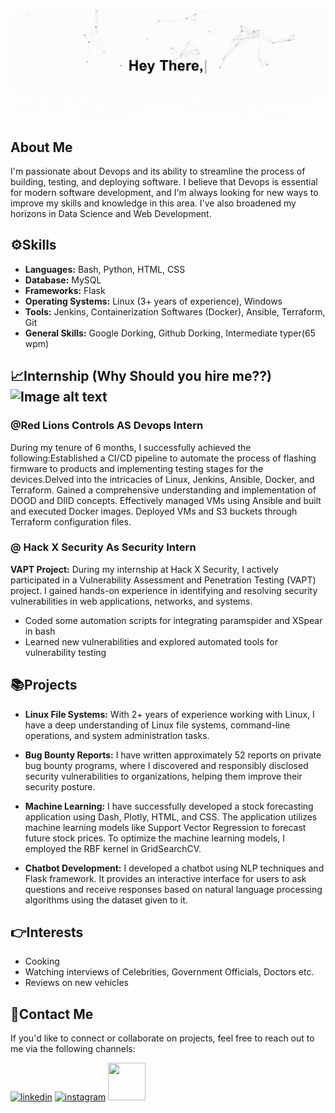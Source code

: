 <p align="center"><img src="https://github.com/JestinGigi/JestinGigi/blob/main/about_me.gif" alt="My Intro"></p>

## About Me
I'm passionate about Devops and its ability to streamline the process of building, testing, and deploying software. I believe that Devops is essential for modern software development, and I'm always looking for new ways to improve my skills and knowledge in this area. I've also broadened my horizons in Data Science and Web Development.

## ⚙️Skills
- **Languages:** Bash, Python, HTML, CSS
- **Database:** MySQL
- **Frameworks:** Flask
- **Operating Systems:** Linux (3+ years of experience), Windows
- **Tools:** Jenkins, Containerization Softwares (Docker), Ansible, Terraform, Git
- **General Skills:** Google Dorking, Github Dorking, Intermediate typer(65 wpm)

## 📈Internship (Why Should you hire me??) <img src="https://github.com/JestinGigi/JestinGigi/assets/75965382/a912ea37-2d3d-4b79-81ac-1a3c828c59b2" width="160" height="80" alt="Image alt text">

### @Red Lions Controls AS Devops Intern
During my tenure of 6 months, I successfully achieved the following:Established a CI/CD pipeline to automate the process of flashing firmware to products and implementing testing stages for the devices.Delved into the intricacies of Linux, Jenkins, Ansible, Docker, and Terraform. Gained a comprehensive understanding and implementation of DOOD and DIID concepts. Effectively managed VMs using Ansible and built and executed Docker images. Deployed VMs and S3 buckets through Terraform configuration files.

### @ Hack X Security As Security Intern
**VAPT Project:** During my internship at Hack X Security, I actively participated in a Vulnerability Assessment and Penetration Testing (VAPT) project. I gained hands-on experience in identifying and resolving security vulnerabilities in web applications, networks, and systems.  
  - Coded some automation scripts for integrating paramspider and XSpear in bash 
  - Learned new vulnerabilities and explored automated tools for vulnerability testing  

## 📚Projects

- **Linux File Systems:** With 2+ years of experience working with Linux, I have a deep understanding of Linux file systems, command-line operations, and system administration tasks.

- **Bug Bounty Reports:** I have written approximately 52 reports on private bug bounty programs, where I discovered and responsibly disclosed security vulnerabilities to organizations, helping them improve their security posture.

- **Machine Learning:** I have successfully developed a stock forecasting application using Dash, Plotly, HTML, and CSS. The application utilizes machine learning models like Support Vector Regression to forecast future stock prices. To optimize the machine learning models, I employed the RBF kernel in GridSearchCV.

- **Chatbot Development:** I developed a chatbot using NLP techniques and Flask framework. It provides an interactive interface for users to ask questions and receive responses based on natural language processing algorithms using the dataset given to it.

## 👉Interests
- Cooking
- Watching interviews of Celebrities, Government Officials, Doctors etc.
- Reviews on new vehicles

## 🔗Contact Me
If you'd like to connect or collaborate on projects, feel free to reach out to me via the following channels:

<p>
  <a href="https://www.linkedin.com/in/jestin-g-1ab0a31ba/"><img src="https://img.icons8.com/color/96/000000/linkedin.png" alt="linkedin" height="60" width="60"></a>
  <a href="https://www.instagram.com/jestin_prof_x/"><img src="https://img.icons8.com/color/96/000000/instagram-new.png" alt="instagram" height="60" width="60"></a>
  <a href='https://twitter.com/MrRobotWhh'><img src='https://img.icons8.com/color/96/000000/twitter-squared.png' height="60" width="60"></a>
</p>

<!--## :📈My Github Stats
<p align="center"> <img src="https://github-readme-stats.vercel.app/api?username=JestinGigi&show_icons=true&theme=gotham" alt="JestinGigi"/>

I'm excited about the journey ahead and look forward to making meaningful contributions to the world of technology!
-->
